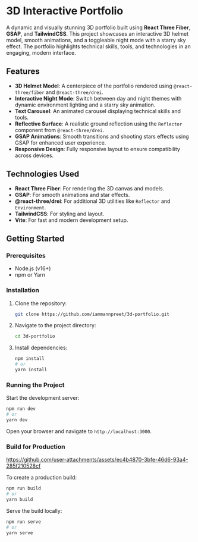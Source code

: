
# 3D Interactive Portfolio

A dynamic and visually stunning 3D portfolio built using **React Three Fiber**, **GSAP**, and **TailwindCSS**. This project showcases an interactive 3D helmet model, smooth animations, and a toggleable night mode with a starry sky effect. The portfolio highlights technical skills, tools, and technologies in an engaging, modern interface.

## Features

- **3D Helmet Model**: A centerpiece of the portfolio rendered using `@react-three/fiber` and `@react-three/drei`.
- **Interactive Night Mode**: Switch between day and night themes with dynamic environment lighting and a starry sky animation.
- **Text Carousel**: An animated carousel displaying technical skills and tools.
- **Reflective Surface**: A realistic ground reflection using the `Reflector` component from `@react-three/drei`.
- **GSAP Animations**: Smooth transitions and shooting stars effects using GSAP for enhanced user experience.
- **Responsive Design**: Fully responsive layout to ensure compatibility across devices.

## Technologies Used

- **React Three Fiber**: For rendering the 3D canvas and models.
- **GSAP**: For smooth animations and star effects.
- **@react-three/drei**: For additional 3D utilities like `Reflector` and `Environment`.
- **TailwindCSS**: For styling and layout.
- **Vite**: For fast and modern development setup.

## Getting Started

### Prerequisites

- Node.js (v16+)
- npm or Yarn

### Installation

1. Clone the repository:
   ```bash
   git clone https://github.com/iammannpreet/3d-portfolio.git
   ```
2. Navigate to the project directory:
   ```bash
   cd 3d-portfolio
   ```
3. Install dependencies:
   ```bash
   npm install
   # or
   yarn install
   ```

### Running the Project

Start the development server:
```bash
npm run dev
# or
yarn dev
```
Open your browser and navigate to `http://localhost:3000`.

### Build for Production


https://github.com/user-attachments/assets/ec4b4870-3bfe-46d6-93a4-285f210528cf


To create a production build:
```bash
npm run build
# or
yarn build
```

Serve the build locally:
```bash
npm run serve
# or
yarn serve
```

